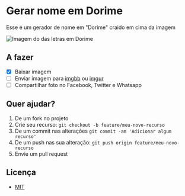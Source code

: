 # Gerar nome em Dorime

  Esse é um gerador de nome em "Dorime" craido em cima da imagem
  
  ![Imagem do das letras em Dorime](https://pbs.twimg.com/media/ESgQSiVWkAAF_Qg.jpg)

## A fazer

  - [X] Baixar imagem
  - [ ] Enviar imagem para [imgbb](https://imgbb.com/) ou [imgur](https://imgur.com/)
  - [ ] Compartilhar foto no Facebook, Twitter e Whatsapp

## Quer ajudar?

  1. De um fork no projeto
  2. Crie seu recurso: `git checkout -b feature/meu-novo-recurso`
  3. De um commit nas alterações `git commit -am 'Adicionar algum recurso'`
  4. De um push nas sua alteração: `git push origin feature/meu-novo-recurso`
  5. Envie um pull request

## Licença

- [MIT](LICENSE)